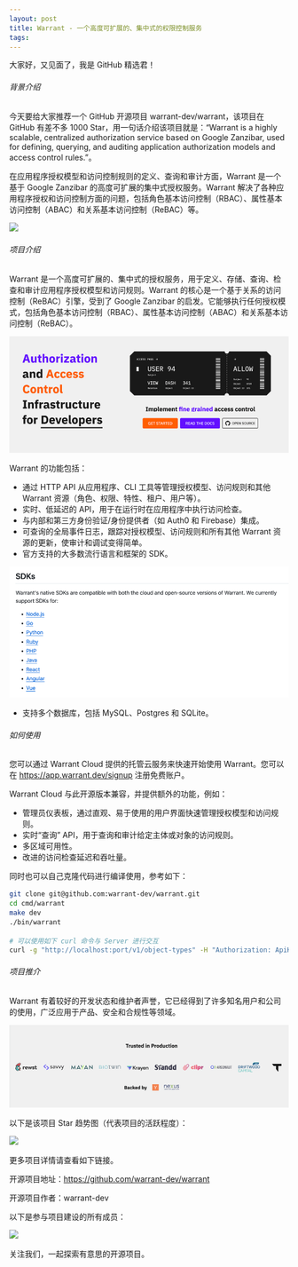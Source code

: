 ```yaml
---
layout: post
title: Warrant - 一个高度可扩展的、集中式的权限控制服务
tags: 
---
```


大家好，又见面了，我是 GitHub 精选君！

###### 背景介绍

今天要给大家推荐一个 GitHub 开源项目 warrant-dev/warrant，该项目在 GitHub 有差不多 1000 Star，用一句话介绍该项目就是：“Warrant is a highly scalable, centralized authorization service based on Google Zanzibar, used for defining, querying, and auditing application authorization models and access control rules.”。

在应用程序授权模型和访问控制规则的定义、查询和审计方面，Warrant 是一个基于 Google Zanzibar 的高度可扩展的集中式授权服务。Warrant 解决了各种应用程序授权和访问控制方面的问题，包括角色基本访问控制（RBAC）、属性基本访问控制（ABAC）和关系基本访问控制（ReBAC）等。

![](https://warrant.dev/images/logo-primary-wide.png)

###### 项目介绍

Warrant 是一个高度可扩展的、集中式的授权服务，用于定义、存储、查询、检查和审计应用程序授权模型和访问规则。Warrant 的核心是一个基于关系的访问控制（ReBAC）引擎，受到了 Google Zanzibar 的启发。它能够执行任何授权模式，包括角色基本访问控制（RBAC）、属性基本访问控制（ABAC）和关系基本访问控制（ReBAC）。

![](https://raw.githubusercontent.com/ZhuPeng/pic/master/images/compress_image-20231119220805232.png)

Warrant 的功能包括：

- 通过 HTTP API 从应用程序、CLI 工具等管理授权模型、访问规则和其他 Warrant 资源（角色、权限、特性、租户、用户等）。
- 实时、低延迟的 API，用于在运行时在应用程序中执行访问检查。
- 与内部和第三方身份验证/身份提供者（如 Auth0 和 Firebase）集成。
- 可查询的全局事件日志，跟踪对授权模型、访问规则和所有其他 Warrant 资源的更新，使审计和调试变得简单。
- 官方支持的大多数流行语言和框架的 SDK。

![](https://raw.githubusercontent.com/ZhuPeng/pic/master/images/compress_image-20231119220920647.png)

- 支持多个数据库，包括 MySQL、Postgres 和 SQLite。

###### 如何使用

您可以通过 Warrant Cloud 提供的托管云服务来快速开始使用 Warrant。您可以在 https://app.warrant.dev/signup 注册免费账户。

Warrant Cloud 与此开源版本兼容，并提供额外的功能，例如：
- 管理员仪表板，通过直观、易于使用的用户界面快速管理授权模型和访问规则。
- 实时“查询” API，用于查询和审计给定主体或对象的访问规则。
- 多区域可用性。
- 改进的访问检查延迟和吞吐量。

同时也可以自己克隆代码进行编译使用，参考如下：

```bash
git clone git@github.com:warrant-dev/warrant.git
cd cmd/warrant
make dev
./bin/warrant

# 可以使用如下 curl 命令与 Server 进行交互
curl -g "http://localhost:port/v1/object-types" -H "Authorization: ApiKey YOUR_KEY"
```

###### 项目推介

Warrant 有着较好的开发状态和维护者声誉，它已经得到了许多知名用户和公司的使用，广泛应用于产品、安全和合规性等领域。

![](https://raw.githubusercontent.com/ZhuPeng/pic/master/images/compress_image-20231119221108583.png)


以下是该项目 Star 趋势图（代表项目的活跃程度）：

![](https://api.star-history.com/svg?repos=warrant-dev/warrant&type=Timeline)

更多项目详情请查看如下链接。

开源项目地址：https://github.com/warrant-dev/warrant 

开源项目作者：warrant-dev

以下是参与项目建设的所有成员：

![](https://contrib.rocks/image?repo=warrant-dev/warrant)

关注我们，一起探索有意思的开源项目。


